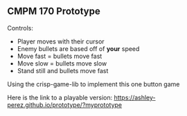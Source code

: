 ## CMPM 170 Prototype

Controls:

- Player moves with their cursor
- Enemy bullets are based off of **your** speed
- Move fast = bullets move fast
- Move slow = bullets move slow
- Stand still and bullets move fast

Using the crisp-game-lib to implement this one button game

Here is the link to a playable version: https://ashley-perez.github.io/prototype/?myprototype
